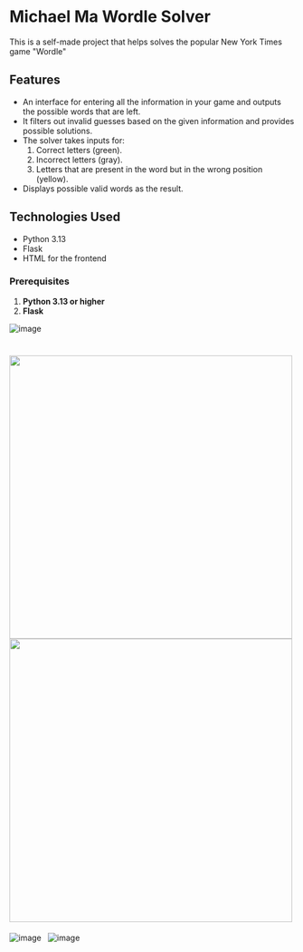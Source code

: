 # Michael Ma Wordle Solver

This is a self-made project that helps solves the popular New York Times game "Wordle"

## Features
- An interface for entering all the information in your game and outputs the possible words that are left.
- It filters out invalid guesses based on the given information and provides possible solutions.
- The solver takes inputs for:
  1. Correct letters (green).
  2. Incorrect letters (gray).
  3. Letters that are present in the word but in the wrong position (yellow).
- Displays possible valid words as the result.

## Technologies Used
- Python 3.13
- Flask 
- HTML for the frontend


### Prerequisites
1. **Python 3.13 or higher**
2. **Flask**

![image](https://github.com/user-attachments/assets/9cfe727b-f3ad-4e7b-a2a2-207cc49e08a0)

<h1 float="left">
  <img src="https://github.com/user-attachments/assets/cea79afc-232d-40a6-8857-675e9c208bf6" width="500" />
  <img src="https://github.com/user-attachments/assets/e16774e7-8fcf-4685-9129-c661d09f5f6f" width="500" length="2000" /> 
</h1>



![image](https://github.com/user-attachments/assets/458d5786-bea9-418a-8225-142fb7103be5) &nbsp; ![image](https://github.com/user-attachments/assets/60137192-72b9-4b93-8588-2d30fa1f07f7)

